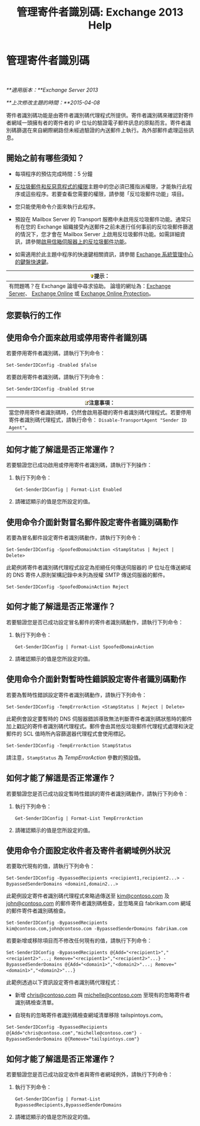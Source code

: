 ﻿---
title: '管理寄件者識別碼: Exchange 2013 Help'
TOCTitle: 管理寄件者識別碼
ms:assetid: 2e7b646a-8a66-4be7-a7c1-0bd43bb79a5b
ms:mtpsurl: https://technet.microsoft.com/zh-tw/library/Aa997136(v=EXCHG.150)
ms:contentKeyID: 50472910
ms.date: 05/21/2018
mtps_version: v=EXCHG.150
ms.translationtype: MT
---

# 管理寄件者識別碼

 

_**適用版本：**Exchange Server 2013_

_**上次修改主題的時間：**2015-04-08_

寄件者識別碼功能是由寄件者識別碼代理程式所提供。寄件者識別碼來確認對寄件者網域一頭擁有者的寄件者的 IP 位址的驗證電子郵件訊息的原點而言。寄件者識別碼篩選在來自網際網路但未經過驗證的內送郵件上執行。為外部郵件處理這些訊息。

## 開始之前有哪些須知？

  - 每項程序的預估完成時間：5 分鐘

  - [反垃圾郵件和反惡意程式的權限](anti-spam-and-anti-malware-permissions-exchange-2013-help.md)主題中的您必須已獲指派權限，才能執行此程序或這些程序。若要查看您需要的權限，請參閱「反垃圾郵件功能」項目。

  - 您只能使用命令介面來執行此程序。

  - 預設在 Mailbox Server 的 Transport 服務中未啟用反垃圾郵件功能。通常只有在您的 Exchange 組織接受內送郵件之前未進行任何事前的反垃圾郵件篩選的情況下，您才會在 Mailbox Server 上啟用反垃圾郵件功能。如需詳細資訊，請參閱[啟用信箱伺服器上的反垃圾郵件功能](enable-anti-spam-functionality-on-mailbox-servers-exchange-2013-help.md)。

  - 如需適用於此主題中程序的快速鍵相關資訊，請參閱 [Exchange 系統管理中心的鍵盤快速鍵](keyboard-shortcuts-in-the-exchange-admin-center-exchange-online-protection-help.md)。

<table>
<thead>
<tr class="header">
<th><img src="images/Bb124558.tip(EXCHG.150).gif" title="提示" alt="提示" />提示：</th>
</tr>
</thead>
<tbody>
<tr class="odd">
<td>有問題嗎？在 Exchange 論壇中尋求協助。 論壇的網址為：<a href="https://go.microsoft.com/fwlink/p/?linkid=60612">Exchange Server</a>、 <a href="https://go.microsoft.com/fwlink/p/?linkid=267542">Exchange Online</a> 或 <a href="https://go.microsoft.com/fwlink/p/?linkid=285351">Exchange Online Protection</a>。</td>
</tr>
</tbody>
</table>


## 您要執行的工作

## 使用命令介面來啟用或停用寄件者識別碼

若要停用寄件者識別碼，請執行下列命令：

    Set-SenderIDConfig -Enabled $false

若要啟用寄件者識別碼，請執行下列命令：

    Set-SenderIDConfig -Enabled $true

<table>
<thead>
<tr class="header">
<th><img src="images/Bb124558.note(EXCHG.150).gif" title="注意事項" alt="注意事項" />注意事項：</th>
</tr>
</thead>
<tbody>
<tr class="odd">
<td>當您停用寄件者識別碼時，仍然會啟用基礎的寄件者識別碼代理程式。若要停用寄件者識別碼代理程式，請執行命令： <code>Disable-TransportAgent &quot;Sender ID Agent&quot;</code>。</td>
</tr>
</tbody>
</table>


## 如何才能了解這是否正常運作？

若要驗證您已成功啟用或停用寄件者識別碼，請執行下列操作：

1.  執行下列命令：
    
        Get-SenderIDConfig | Format-List Enabled

2.  請確認顯示的值是您所設定的值。

## 使用命令介面針對冒名郵件設定寄件者識別碼動作

若要為冒名郵件設定寄件者識別碼動作，請執行下列命令：

    Set-SenderIDConfig -SpoofedDomainAction <StampStatus | Reject | Delete>

此範例將寄件者識別碼代理程式設定為拒絕任何傳送伺服器的 IP 位址在傳送網域的 DNS 寄件人原則架構記錄中未列為授權 SMTP 傳送伺服器的郵件。

    Set-SenderIDConfig -SpoofedDomainAction Reject

## 如何才能了解這是否正常運作？

若要驗證您是否已成功設定冒名郵件的寄件者識別碼動作，請執行下列命令：

1.  執行下列命令：
    
        Get-SenderIDConfig | Format-List SpoofedDomainAction

2.  請確認顯示的值是您所設定的值。

## 使用命令介面針對暫時性錯誤設定寄件者識別碼動作

若要為暫時性錯誤設定寄件者識別碼動作，請執行下列命令：

    Set-SenderIDConfig -TempErrorAction <StampStatus | Reject | Delete>

此範例會設定要暫時的 DNS 伺服器錯誤導致無法判斷寄件者識別碼狀態時的郵件加上戳記的寄件者識別碼代理程式。郵件會由其他反垃圾郵件代理程式處理和決定郵件的 SCL 值時所內容篩選器代理程式會使用標記。

    Set-SenderIDConfig -TempErrorAction StampStatus

請注意，`StampStatus` 為 *TempErrorAction* 參數的預設值。

## 如何才能了解這是否正常運作？

若要驗證您是否已成功設定暫時性錯誤的寄件者識別碼動作，請執行下列命令：

1.  執行下列命令：
    
        Get-SenderIDConfig | Format-List TempErrorAction

2.  請確認顯示的值是您所設定的值。

## 使用命令介面設定收件者及寄件者網域例外狀況

若要取代現有的值，請執行下列命令：

    Set-SenderIDConfig -BypassedRecipients <recipient1,recipient2...> -BypassedSenderDomains <domain1,domain2...>

此範例設定寄件者識別碼代理程式來略過傳送至 kim@contoso.com 及 john@contoso.com 的郵件寄件者識別碼檢查，並忽略來自 fabrikam.com 網域的郵件寄件者識別碼檢查。

    Set-SenderIDConfig -BypassedRecipients kim@contoso.com,john@contoso.com -BypassedSenderDomains fabrikam.com

若要新增或移除項目而不修改任何現有的值，請執行下列命令：

    Set-SenderIDConfig -BypassedRecipients @{Add="<recipient1>","<recipient2>"...; Remove="<recipient1>","<recipient2>"...} -BypassedSenderDomains @{Add="<domain1>","<domain2>"...; Remove="<domain1>","<domain2>"...}

此範例透過以下資訊設定寄件者識別碼代理程式：

  - 新增 chris@contoso.com 與 michelle@contoso.com 至現有的忽略寄件者識別碼檢查清單。

  - 自現有的忽略寄件者識別碼檢查網域清單移除 tailspintoys.com。

<!-- end list -->

    Set-SenderIDConfig -BypassedRecipients @{Add="chris@contoso.com","michelle@contoso.com"} -BypassedSenderDomains @{Remove="tailspintoys.com"}

## 如何才能了解這是否正常運作？

若要驗證您是否已成功設定收件者與寄件者網域例外，請執行下列命令：

1.  執行下列命令：
    
        Get-SenderIDConfig | Format-List BypassedRecipients,BypassedSenderDomains

2.  請確認顯示的值是您所設定的值。


